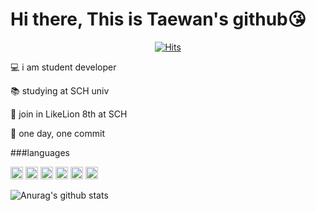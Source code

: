 # Hi there, This is Taewan's github😘

 <div align=center>
	
  [![Hits](https://hits.seeyoufarm.com/api/count/incr/badge.svg?url=https%3A%2F%2Fgithub.com%2Fwwan13)](https://hits.seeyoufarm.com)
	
  </div>
	
💻  i am student developer

📚  studying at SCH univ

🦁  join in LikeLion 8th at SCH

🙏  one day, one commit


###languages

<img height="20" width="20" src="https://cdn.jsdelivr.net/npm/simple-icons@v3/icons/c.svg" /> <img height="20" width="20" src="https://cdn.jsdelivr.net/npm/simple-icons@v3/icons/cplusplus.svg" /> <img height="20" width="20" src="https://cdn.jsdelivr.net/npm/simple-icons@v3/icons/python.svg" /> <img height="20" width="20" src="https://cdn.jsdelivr.net/npm/simple-icons@v3/icons/django.svg" /> <img height="20" width="20" src="https://cdn.jsdelivr.net/npm/simple-icons@v3/icons/java.svg" /> <img height="20" width="20" src="https://cdn.jsdelivr.net/npm/simple-icons@v3/icons/javascript.svg" />




![Anurag's github stats](https://github-readme-stats.vercel.app/api?username=wwan13&theme=vue&show_icons=true)

